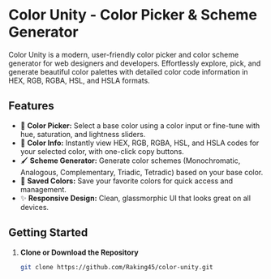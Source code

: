 # Color Unity - Color Picker & Scheme Generator

Color Unity is a modern, user-friendly color picker and color scheme generator for web designers and developers. Effortlessly explore, pick, and generate beautiful color palettes with detailed color code information in HEX, RGB, RGBA, HSL, and HSLA formats.

## Features

- 🎨 **Color Picker:** Select a base color using a color input or fine-tune with hue, saturation, and lightness sliders.
- 🧾 **Color Info:** Instantly view HEX, RGB, RGBA, HSL, and HSLA codes for your selected color, with one-click copy buttons.
- 🖌️ **Scheme Generator:** Generate color schemes (Monochromatic, Analogous, Complementary, Triadic, Tetradic) based on your base color.
- 💾 **Saved Colors:** Save your favorite colors for quick access and management.
- ✨ **Responsive Design:** Clean, glassmorphic UI that looks great on all devices.

## Getting Started

1. **Clone or Download the Repository**
   ```bash
   git clone https://github.com/Raking45/color-unity.git
